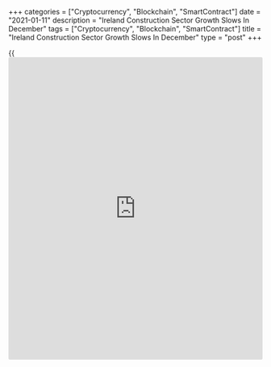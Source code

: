 +++
categories = ["Cryptocurrency", "Blockchain", "SmartContract"]
date = "2021-01-11"
description = "Ireland Construction Sector Growth Slows In December"
tags = ["Cryptocurrency", "Blockchain", "SmartContract"]
title = "Ireland Construction Sector Growth Slows In December"
type = "post"
+++

{{<iframe id="large-banner" src="https://www.bounty.group/#slide=12.0" width="100%" height="600" scrolling="no" style="border: 0px solid rgb(216, 221, 230); border-radius: 3px;">}}

Ireland's construction sector expanded at a softer pace in December,
survey data from IHS Markit showed on Monday.

The Ulster Bank Construction Purchasing Managers' Index fell to 52.3 in
December from 53.5 in November.

A score above 50 indicates expansion in the sector.

Housing activity increased sharply in December and activity on
residential projects expanded to the greatest extend since July.
Meanwhile, commercial activity and civil engineering work declined.

New orders rose for the third straight month in December and employment
increased to the highest in eighteen months.

Suppliers delivery time lengthened as the rise in demand led to an
increase in purchasing activity.

Input cost inflation remained sharp in December, despite easing to the
lowest in four months.

Confidence in the 12-month outlook strengthened for the third straight
month improving to the highest since February.

"While vaccine roll-out plans continue to underpin confidence about
medium-term recovery prospects, this week's further significant
tightening of public [health][1] restrictions, including a closure of
most construction work until at least the end of January, represents a
major setback for the wider Irish [economy][2] and the construction
sector itself, which look set to start 2021 on a weak footing," Simon
Barry, an Ulster Bank economist, said.

For comments and feedback [contact](https://www.playgroundfx.com/contact/): editorial@rtt[news](https://www.letsplayfx.com/blog/forex-news-website/).com

[Economic News][2]

 **What parts of the world are seeing the best (and worst) economic
performances lately? Click[here][3] to check out our [Econ Scorecard][3]
and find out! See up-to-the-moment [ranking](https://www.playgroundfx.com/blog/crypto-exchange-ranking/)s for the best and worst
performers in [GDP][4], [unemployment rate][5], [inflation][6] and much
more.**

   1. www.rtt[news](https://www.letsplayfx.com/blog/forex-news-website/).com/Content/Health.aspx
   2. www.rtt[news](https://www.letsplayfx.com/blog/forex-news-website/).com/Content/EconomicNews.aspx
   3. www.rtt[news](https://www.letsplayfx.com/blog/forex-news-website/).com/economic-scorecard/world-rank/retail-sales/highest-performance.aspx
   4. www.rtt[news](https://www.letsplayfx.com/blog/forex-news-website/).com/economic-scorecard/world-rank/GDP/highest-performance.aspx
   5. www.rtt[news](https://www.letsplayfx.com/blog/forex-news-website/).com/economic-scorecard/world-rank/unemployment-rate/lowest-performance.aspx
   6. www.rtt[news](https://www.letsplayfx.com/blog/forex-news-website/).com/economic-scorecard/world-rank/CPI/highest-performance.aspx